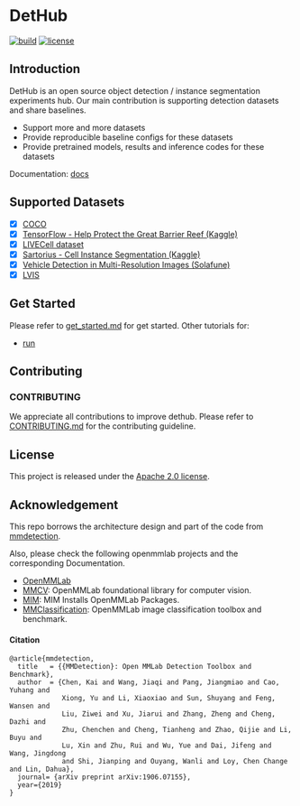 # DetHub

[![build](https://github.com/okotaku/dethub/actions/workflows/build.yml/badge.svg)](https://github.com/okotaku/dethub/actions/workflows/build.yml)
[![license](https://img.shields.io/github/license/okotaku/dethub.svg)](https://github.com/okotaku/dethub/blob/main/LICENSE)

## Introduction

DetHub is an open source object detection / instance segmentation experiments hub. Our main contribution is supporting detection datasets and share baselines.

- Support more and more datasets
- Provide reproducible baseline configs for these datasets
- Provide pretrained models, results and inference codes for these datasets

Documentation: [docs](docs)

## Supported Datasets

- [x] [COCO](configs/projects/coco/)
- [x] [TensorFlow - Help Protect the Great Barrier Reef (Kaggle)](configs/projects/gbr_cots/)
- [x] [LIVECell dataset](configs/projects/livecell/)
- [x] [Sartorius - Cell Instance Segmentation (Kaggle)](configs/projects/sartorius_cellseg/)
- [x] [Vehicle Detection in Multi-Resolution Images (Solafune)](configs/projects/solafune_cardet/)
- [x] [LVIS](configs/projects/lvis/)

## Get Started

Please refer to [get_started.md](docs/source/get_started.md) for get started.
Other tutorials for:

- [run](docs/source/run.md)

## Contributing

### CONTRIBUTING

We appreciate all contributions to improve dethub. Please refer to [CONTRIBUTING.md](https://github.com/open-mmlab/mmcv/blob/master/CONTRIBUTING.md) for the contributing guideline.

## License

This project is released under the [Apache 2.0 license](LICENSE).

## Acknowledgement

This repo borrows the architecture design and part of the code from [mmdetection](https://github.com/open-mmlab/mmdetection).

Also, please check the following openmmlab projects and the corresponding Documentation.

- [OpenMMLab](https://openmmlab.com/)
- [MMCV](https://github.com/open-mmlab/mmcv): OpenMMLab foundational library for computer vision.
- [MIM](https://github.com/open-mmlab/mim): MIM Installs OpenMMLab Packages.
- [MMClassification](https://github.com/open-mmlab/mmclassification): OpenMMLab image classification toolbox and benchmark.

#### Citation

```
@article{mmdetection,
  title   = {{MMDetection}: Open MMLab Detection Toolbox and Benchmark},
  author  = {Chen, Kai and Wang, Jiaqi and Pang, Jiangmiao and Cao, Yuhang and
             Xiong, Yu and Li, Xiaoxiao and Sun, Shuyang and Feng, Wansen and
             Liu, Ziwei and Xu, Jiarui and Zhang, Zheng and Cheng, Dazhi and
             Zhu, Chenchen and Cheng, Tianheng and Zhao, Qijie and Li, Buyu and
             Lu, Xin and Zhu, Rui and Wu, Yue and Dai, Jifeng and Wang, Jingdong
             and Shi, Jianping and Ouyang, Wanli and Loy, Chen Change and Lin, Dahua},
  journal= {arXiv preprint arXiv:1906.07155},
  year={2019}
}
```

